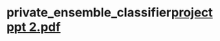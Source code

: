 # private_ensemble_classifier[project ppt 2.pdf](https://github.com/vidushigupta21/private_ensemble_classifier/files/7988188/project.ppt.2.pdf)
